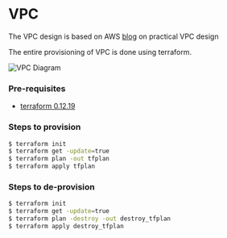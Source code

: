 # VPC

The VPC design is based on AWS [blog](https://aws.amazon.com/blogs/startups/practical-vpc-design/) on practical VPC 
design

The entire provisioning of VPC is done using terraform.

![VPC Diagram](../docs/vpc.png "VPC")

### Pre-requisites

- [terraform 0.12.19](https://learn.hashicorp.com/terraform/getting-started/install.html)

### Steps to provision

```bash
$ terraform init
$ terraform get -update=true
$ terraform plan -out tfplan
$ terraform apply tfplan
```

### Steps to de-provision

```bash
$ terraform init
$ terraform get -update=true
$ terraform plan -destroy -out destroy_tfplan
$ terraform apply destroy_tfplan
```
